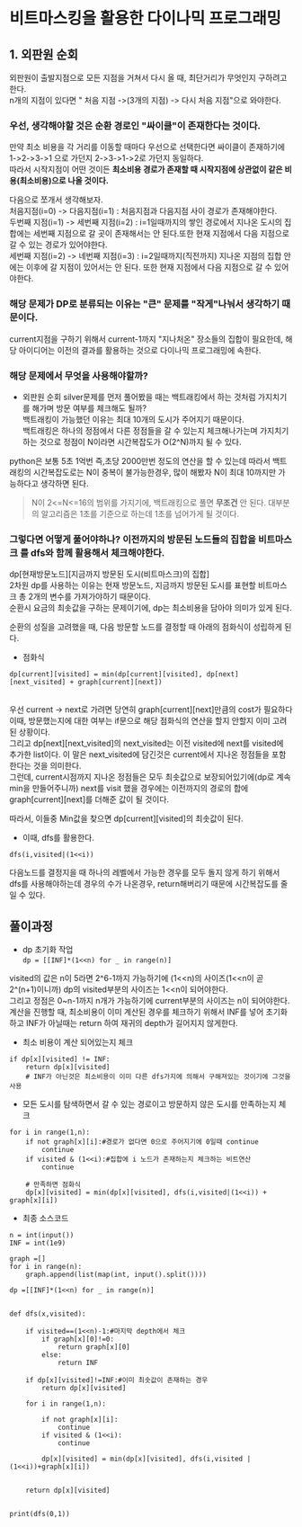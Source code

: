 # 비트마스킹을 활용한 다이나믹 프로그래밍

## 1. 외판원 순회

외판원이 출발지점으로 모든 지점을 거쳐서 다시 올 때, 최단거리가 무엇인지 구하려고 한다.<br>
n개의 지점이 있다면 " 처음 지점 ->(3개의 지점) -> 다시 처음 지점"으로 와야한다. <br>

### 우선, 생각해야할 것은 **순환 경로인** "싸이클"이 존재한다는 것이다.<br>
만약 최소 비용을 각 거리를 이동할 때마다 우선으로 선택한다면 싸이클이 존재하기에 1->2->3->1 으로 가던지 2->3->1->2로 가던지 동일하다.<br>
따라서 시작지점이 어떤 것이든 **최소비용 경로가 존재할 때 시작지점에 상관없이 같은 비용(최소비용)으로 나올 것이다.**<br>

다음으로 쪼개서 생각해보자.<br>
처음지점(i=0) -> 다음지점(i=1) : 처음지점과 다음지점 사이 경로가 존재해야한다.<br>
두번째 지점(i=1) -> 세번째 지점(i=2) : i=1일때까지의 쌓인 경로에서 지나온 도시의 집합에는 세번째 지점으로 갈 곳이 존재해서는 안 된다.또한 현재 지점에서 다음 지점으로 갈 수 있는 경로가 있어야한다.<br>
세번째 지점(i=2) -> 네번째 지점(i=3) : i=2일때까지(직전까지) 지나온 지점의 집합 안에는 이후에 갈 지점이 있어서는 안 된다. 또한 현재 지점에서 다음 지점으로 갈 수 있어야한다.<br>

### 해당 문제가 DP로 분류되는 이유는 "큰" 문제를 "작게"나눠서 생각하기 때문이다.

current지점을 구하기 위해서 current-1까지 "지나처온" 장소들의 집합이 필요한데, 해당 아이디어는 이전의 결과를 활용하는 것으로 다이나믹 프로그래밍에 속한다.<br>

### 해당 문제에서 무엇을 사용해야할까?

- 외판원 순회 silver문제를 먼저 풀어봤을 때는 백트래킹에서 하는 것처럼 가지치기를 해가며 방문 여부를 체크해도 될까?<br>
백트래킹이 가능했던 이유는 최대 10개의 도시가 주어지기 때문이다.<br>
백트래킹은 하나의 정점에서 다른 정점들을 갈 수 있는지 체크해나가는며 가지치기하는 것으로 정점이 N이라면 시간복잡도가 O(2^N)까지 될 수 있다.<br>

python은 보통 5초 1억번 즉,초당 2000만번 정도의 연산을 할 수 있는데 따라서 백트래킹의 시간복잡도로는 N이 중복이 불가능한경우, 많이 해봤자 N이 최대 10까지만 가능하다고 생각하면 된다.<br>

> N이 2<=N<=16의 범위를 가지기에, 백트래킹으로 풀면 **무조건** 안 된다. 대부분의 알고리즘은 1초를 기준으로 하는데 1초를 넘어가게 될 것이다.<br>

### 그렇다면 어떻게 풀어야하나? 이전까지의 방문된 노드들의 집합을 **비트마스크** 를 dfs와 함께 활용해서 체크해야한다.

dp[현재방문노드][지금까지 방문된 도시(비트마스크)의 집합]<br>
2차원 dp를 사용하는 이유는 현재 방문노드, 지금까지 방문된 도시를 표현할 비트마스크 총 2개의 변수를 가져가야하기 때문이다.<br>
순환시 요금의 최솟값을 구하는 문제이기에, dp는 최소비용을 담아야 의미가 있게 된다. <br>

순환의 성질을 고려했을 때, 다음 방문할 노드를 결정할 때 아래의 점화식이 성립하게 된다.<br>

- 점화식<br>

`dp[current][visited] = min(dp[current][visited], dp[next][next_visited] + graph[current][next])`

<br>
우선 current -> next로 가려면 당연히 graph[current][next]만큼의 cost가 필요하다<br>
이때, 방문했는지에 대한 여부는 if문으로 해당 점화식의 연산을 할지 안할지 이미 고려된 상황이다.<br>
그리고 dp[next][next_visited]의 next_visited는 이전 visited에 next를 visited에 추가한 list이다. 이 말은 next_visited에 담긴것은 current에서 지나온 정점들을 포함한다는 것을 의미한다.<br>
그런데, current시점까지 지나온 정점들은 모두 최솟값으로 보장되어있기에(dp로 계속 min을 만들어주니까) next를 visit 했을 경우에는 이전까지의 경로의 합에 graph[current][next]를 더해준 값이 될 것이다.<br>

따라서, 이들중 Min값을 찾으면 dp[current][visited]의 최솟값이 된다.<br>
- 이때, dfs를 활용한다.<br>

`dfs(i,visited|(1<<i))`

다음노드를 결정지을 때 하나의 레벨에서 가능한 경우를 모두 돌지 않게 하기 위해서 dfs를 사용해야하는데 경우의 수가 나온경우, return해버리기 때문에 시간복잡도를 줄일 수 있다.<br>

## 풀이과정

- dp 초기화 작업<br>
`dp = [[INF]*(1<<n) for _ in range(n)]`<br>
 
visited의 값은 n이 5라면 2^6-1까지 가능하기에 (1<<n)의 사이즈(1<<n이 곧 2^(n+1)이니까) dp의 visited부분의 사이즈는 1<<n이 되어야한다.<br>
그리고 정점은 0~n-1까지 n개가 가능하기에 current부분의 사이즈는 n이 되어야한다.<br>
계산을 진행할 때, 최소비용이 이미 계산된 경우를 체크하기 위해서 INF를 넣어 초기화하고 INF가 아닐때는 return 하여 재귀의 depth가 길어지지 않게한다.<br>

- 최소 비용이 계산 되어있는지 체크

```
if dp[x][visited] != INF:
    return dp[x][visited]
    # INF가 아닌것은 최소비용이 이미 다른 dfs가지에 의해서 구해져있는 것이기에 그것을 사용
```

- 모든 도시를 탐색하면서 갈 수 있는 경로이고 방문하지 않은 도시를 만족하는지 체크

```
for i in range(1,n):
    if not graph[x][i]:#경로가 없다면 0으로 주어지기에 0일때 continue
        continue
    if visited & (1<<i):#집합에 i 노드가 존재하는지 체크하는 비트연산
        continue
    
    # 만족하면 점화식
    dp[x][visited] = min(dp[x][visited], dfs(i,visited|(1<<i)) + graph[x][i])

```

- 최종 소스코드

```
n = int(input())
INF = int(1e9)

graph =[]
for i in range(n):
    graph.append(list(map(int, input().split())))

dp =[[INF]*(1<<n) for _ in range(n)]


def dfs(x,visited):

    if visited==(1<<n)-1:#마지막 depth에서 체크
        if graph[x][0]!=0:
            return graph[x][0]
        else:
            return INF
    
    if dp[x][visited]!=INF:#이미 최솟값이 존재하는 경우
        return dp[x][visited]

    for i in range(1,n):

        if not graph[x][i]:
            continue
        if visited & (1<<i):
            continue

        dp[x][visited] = min(dp[x][visited], dfs(i,visited | (1<<i))+graph[x][i])


    return dp[x][visited]


print(dfs(0,1))

```

